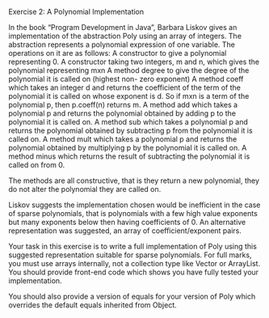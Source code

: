 Exercise 2: A Polynomial Implementation

In the book “Program Development in Java”, Barbara Liskov gives an 
implementation of the abstraction Poly using an array of integers. The abstraction 
represents a polynomial expression of one variable. The operations on it are as 
follows:
A constructor to give a polynomial representing 0.
A constructor taking two integers, m and n, which gives the polynomial representing 
mxn
A method degree to give the degree of the polynomial it is called on (highest non- zero exponent)
A method coeff which takes an integer d and returns the coefficient of the term of 
the polynomial it is called on whose exponent is d. So if mxn is a term of the 
polynomial p, then p.coeff(n) returns m.
A method add which takes a polynomial p and returns the polynomial obtained by 
adding p to the polynomial it is called on.
A method sub which takes a polynomial p and returns the polynomial obtained by 
subtracting p from the polynomial it is called on.
A method mult which takes a polynomial p and returns the polynomial obtained by 
multiplying p by the polynomial it is called on.
A method minus which returns the result of subtracting the polynomial it is called on 
from 0.

The methods are all constructive, that is they return a new polynomial, they do not 
alter the polynomial they are called on.

Liskov suggests the implementation chosen would be inefficient in the case of sparse 
polynomials, that is polynomials with a few high value exponents but many exponents 
below then having coefficients of 0. An alternative representation was suggested, an 
array of coefficient/exponent pairs.

Your task in this exercise is to write a full implementation of Poly using this 
suggested representation suitable for sparse polynomials. For full marks, you must use 
arrays internally, not a collection type like Vector or ArrayList.
You should provide front-end code which shows you have fully tested your 
implementation.

You should also provide a version of equals for your version of Poly which 
overrides the default equals inherited from Object.

